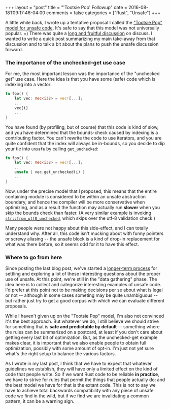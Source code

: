 +++
layout = "post"
title = "'Tootsie Pop' Followup"
date = 2016-08-18T09:17:46-04:00
comments = false
categories = ["Rust", "Unsafe"]
+++

A little while back, I wrote up a tentative proposal I called the
["Tootsie Pop" model for unsafe code][tpm]. It's safe to say that this
model was not universally popular. =) There was quite a
[long and fruitful discussion][d] on discuss. I wanted to write a
quick post summarizing my main take-away from that discussion and to
talk a bit about the plans to push the unsafe discussion forward.

<!-- more --> 

### The importance of the unchecked-get use case

For me, the most important lesson was the importance of the "unchecked
get" use case. Here the idea is that you have some (safe) code which
is indexing into a vector:

```rust
fn foo() {
    let vec: Vec<i32> = vec![...];
    ...
    vec[i]
    ...
}    
```

You have found (by profiling, but of course) that this code is kind of
slow, and you have determined that the bounds-check caused by indexing
is a contributing factor. You can't rewrite the code to use iterators,
and you are quite confident that the index will always be in-bounds,
so you decide to dip your tie into `unsafe` by calling
`get_unchecked`:

```rust
fn foo() {
    let vec: Vec<i32> = vec![...];
    ...
    unsafe { vec.get_unchecked(i) }
    ...
}    
```

Now, under the precise model that I proposed, this means that the
entire containing module is considered to be within an unsafe
abstraction boundary, and hence the compiler will be more conservative
when optimizing, and as a result the function may actually run
**slower** when you skip the bounds check than faster. (A very similar
example is invoking
[`str::from_utf8_unchecked`](https://doc.rust-lang.org/std/str/fn.from_utf8_unchecked.html),
which skips over the utf-8 validation check.)

Many people were not happy about this side-effect, and I can totally
understand why. After all, this code isn't mucking about with funny
pointers or screwy aliasing -- the unsafe block is a kind of drop-in
replacement for what was there before, so it seems odd for it to have
this effect.

### Where to go from here

Since posting the last blog post, we've started a
[longer-term process][p] for settling and exploring a lot of these
interesting questions about the proper use of unsafe. At this point,
we're still in the "data gathering" phase. The idea here is to collect
and categorize interesting examples of unsafe code. I'd prefer at this
point not to be making decisions per se about what is legal or not --
although in some cases someting may be quite unambiguous -- but rather
just try to get a good corpus with which we can evaluate different
proposals.

While I haven't given up on the "Tootsie Pop" model, I'm also not
convinced it's the best approach. But whatever we do, I still believe
we should strive for something that is **safe and predictable by
default** -- something where the rules can be summarized on a
postcard, at least if you don't care about getting every last bit of
optimization. But, as the unchecked-get example makes clear, it is
important that we also enable people to obtain full optimization,
possibly with some amount of opt-in. I'm just not yet sure what's the
right setup to balance the various factors.

As I wrote in my last post, I think that we have to expect that
whatever guidelines we establish, they will have only a limited effect
on the kind of code that people write. So if we want Rust code to be
reliable **in practice**, we have to strive for rules that permit the
things that people actually do: and the best model we have for that is
the extant code. This is not to say we have to achieve total backwards
compatibility with any piece of unsafe code we find in the wild, but
if we find we are invalidating a common pattern, it can be a warning
sign.

[tpm]: http://smallcultfollowing.com/babysteps/blog/2016/05/27/the-tootsie-pop-model-for-unsafe-code/
[d]: http://internals.rust-lang.org/t/tootsie-pop-model-for-unsafe-code/3522/
[arielb1]: https://github.com/rust-lang/rfcs/pull/1578#issuecomment-222530225
[RFC 1643]: https://github.com/rust-lang/rfcs/pull/1643
[rmm]: https://github.com/nikomatsakis/rust-memory-model
[p]: https://internals.rust-lang.org/t/next-steps-for-unsafe-code-guidelines/3864

